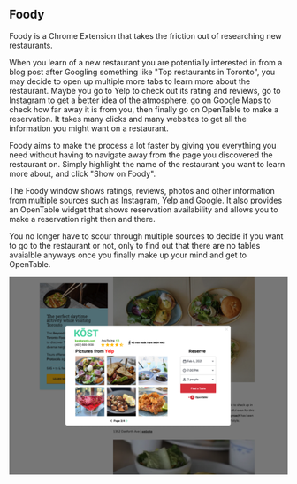 ## Foody

Foody is a Chrome Extension that takes the friction out of researching new restaurants. 

When you learn of a new restaurant you are potentially interested in from a blog post after Googling something like "Top restaurants in Toronto", you may decide to open up multiple more tabs to learn more about the restaurant. Maybe you go to Yelp to check out its rating and reviews, go to Instagram to get a better idea of the atmosphere, go on Google Maps to check how far away it is from you, then finally go on OpenTable to make a reservation. It takes many clicks and many websites to get all the information you might want on a restaurant. 

Foody aims to make the process a lot faster by giving you everything you need without having to navigate away from the page you discovered the restaurant on. Simply highlight the name of the restaurant you want to learn more about, and click "Show on Foody". 

The Foody window shows ratings, reviews, photos and other information from multiple sources such as Instagram, Yelp and Google. It also provides an OpenTable widget that shows reservation availability and allows you to make a reservation right then and there.

You no longer have to scour through multiple sources to decide if you want to go to the restaurant or not, only to find out that there are no tables avaialble anyways once you finally make up your mind and get to OpenTable.

<img src = "foody-screenshot.png" alt="screenshot of foody" />
